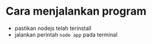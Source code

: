 # Cara menjalankan program

- pastikan nodejs telah terinstall
- jalankan perintah `node app` pada terminal
